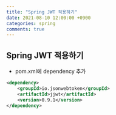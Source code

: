 ```yaml
---
title: "Spring JWT 적용하기"
date: 2021-08-10 12:00:00 +0900
categories: spring
comments: true
---
```


## Spring JWT 적용하기
* pom.xml에 dependency 추가

```xml
<dependency>
    <groupId>io.jsonwebtoken</groupId>
    <artifactId>jjwt</artifactId>
    <version>0.9.1</version>
</dependency>
```